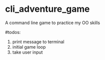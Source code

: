 # cli_adventure_game
A command line game to practice my OO skills


#todos:
1. print message to terminal
2. initial game loop
3. take user input
